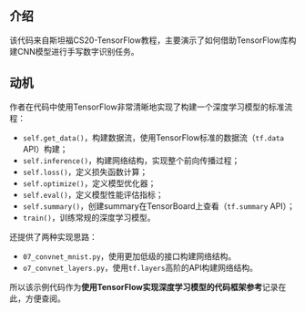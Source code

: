 ## 介绍

该代码来自斯坦福CS20-TensorFlow教程，主要演示了如何借助TensorFlow库构建CNN模型进行手写数字识别任务。

## 动机

作者在代码中使用TensorFlow非常清晰地实现了构建一个深度学习模型的标准流程：
- `self.get_data()`，构建数据流，使用TensorFlow标准的数据流（`tf.data` API）构建；
- `self.inference()`，构建网络结构，实现整个前向传播过程；
- `self.loss()`，定义损失函数计算；
- `self.optimize()`，定义模型优化器；
- `self.eval()`，定义模型性能评估指标；
- `self.summary()`，创建summary在TensorBoard上查看（`tf.summary` API）；
- `train()`，训练常规的深度学习模型。

还提供了两种实现思路：
- `07_convnet_mnist.py`，使用更加低级的接口构建网络结构。
- `o7_convnet_layers.py`，使用`tf.layers`高阶的API构建网络结构。

所以该示例代码作为**使用TensorFlow实现深度学习模型的代码框架参考**记录在此，方便查阅。
